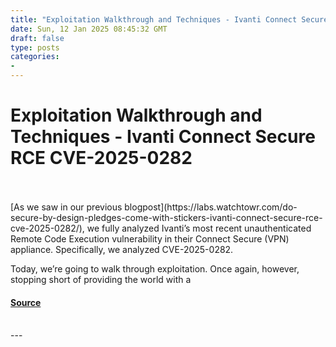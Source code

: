 ```yaml
---
title: "Exploitation Walkthrough and Techniques - Ivanti Connect Secure RCE CVE-2025-0282"
date: Sun, 12 Jan 2025 08:45:32 GMT
draft: false
type: posts
categories: 
- 
---
```

# Exploitation Walkthrough and Techniques - Ivanti Connect Secure RCE CVE-2025-0282

<br/>

<br/>
[As we saw in our previous blogpost](https://labs.watchtowr.com/do-secure-by-design-pledges-come-with-stickers-ivanti-connect-secure-rce-cve-2025-0282/), we fully analyzed Ivanti’s most recent unauthenticated Remote Code Execution vulnerability in their Connect Secure (VPN) appliance. Specifically, we analyzed CVE-2025-0282.

Today, we’re going to walk through exploitation. Once again, however, stopping short of providing the world with a

#### [Source](https://labs.watchtowr.com/exploitation-walkthrough-and-techniques-ivanti-connect-secure-rce-cve-2025-0282/)

<br/>
---
